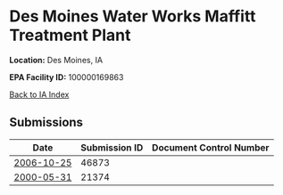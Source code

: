 # Des Moines Water Works Maffitt Treatment Plant

**Location:** Des Moines, IA

**EPA Facility ID:** 100000169863

[Back to IA Index](../../index.md)

## Submissions

| Date | Submission ID | Document Control Number |
|------|--------------|-------------------------|
| [2006-10-25](submissions/46873.md) | 46873 |  |
| [2000-05-31](submissions/21374.md) | 21374 |  |
